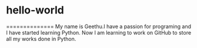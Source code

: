 # hello-world
==============
My name is Geethu.I have a passion for programing and I have started learning Python.
Now I am learning to work on GitHub to store all my works done in Python.
